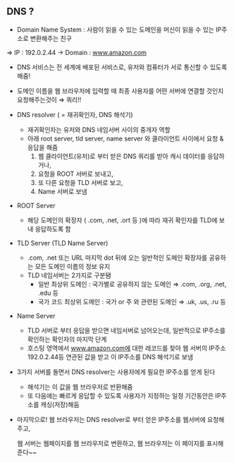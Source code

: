 ## DNS ?

- Domain Name System : 사람이 읽을 수 있는 도메인을 머신이 읽을 수 있는 IP주소로 변환해주는 친구

⇒ IP : 192.0.2.44 → Domain : www.amazon.com

- DNS 서비스는 전 세계에 배포된 서비스로, 유저와 컴퓨터가 서로 통신할 수 있도록 해줌!
- 도메인 이름을 웹 브라우저에 입력할 때 최종 사용자를 어떤 서버에 연결할 것인지 요청해주는것이 ⇒ 쿼리!!

- DNS resolver ( = 재귀확인자, DNS 해석기)
    - 재귀확인자는 유저와 DNS 네임서버 사이의 중개자 역할
    - 아래 root server, tld server, name server 와 클라이언트 사이에서 요청 & 응답을 해줌
        1. 웹 클라이언트(유저)로 부터 받은 DNS 쿼리를 받아 캐시 데이터를 응답하거나,
        2. 요청을 ROOT 서버로 보내고,
        3. 또 다른 요청을 TLD 서버로 보고,
        4. Name 서버로 보냄

- ROOT Server
    - 해당 도메인의 확장자 ( .com, .net, .ort 등 )에 따라 재귀 확인자를 TLD에 보내 응답하도록 함

- TLD Server (TLD Name Server)
    - .com, .net 또는 URL 마지막 dot 뒤에 오는 일반적인 도메인 확장자를 공유하는 모든 도메인 이름의 정보 유지
    - TLD 네임서버는 2가지로 구분됌
        - 일반 최상위 도메인 : 국가별로 공유하지 않는 도메인 ⇒ .com, .org, .net, .edu 등
        - 국가 코드 최상위 도메인 : 국가 or 주 와 관련된 도메인 ⇒ .uk, .us, .ru 등
    
- Name Server
    - TLD 서버로 부터 응답을 받으면 네임서버로 넘어오는데, 일반적으로 IP주소를 확인하는 확인자의 마지막 단계
    - 호스팅 영역에서 www.amazon.com에 대한 레코드를 찾아 웹 서버의 IP주소 192.0.2.44등 연관된 값을 받고 이 IP주소를 DNS 해석기로 보냄

- 3가지 서버를 돌면서 DNS resolver는 사용자에게 필요한 IP주소를 얻게 된다
    - 해석기는 이 값을 웹 브라우저로 반환해줌
    - 또 다음에는 빠르게 응답할 수 있도록 사용자가 지정하는 일정 기간동안은 IP주소를 캐싱(저장)해둠
    
- 마지막으로! 웹 브라우저는 DNS resolver로 부터 얻은 IP주소를 웹서버에 요청해주고,
    
    웹 서버는 웹페이지를 웹 브라우저로 변환하고, 웹 브라우저는 이 페이지를 표시해준다~~

